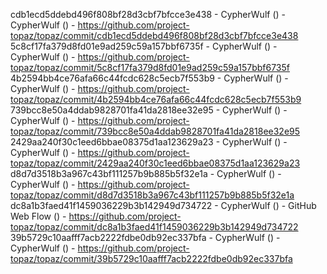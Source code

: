 cdb1ecd5ddebd496f808bf28d3cbf7bfcce3e438 - CypherWulf () - CypherWulf () - https://github.com/project-topaz/topaz/commit/cdb1ecd5ddebd496f808bf28d3cbf7bfcce3e438
5c8cf17fa379d8fd01e9ad259c59a157bbf6735f - CypherWulf () - CypherWulf () - https://github.com/project-topaz/topaz/commit/5c8cf17fa379d8fd01e9ad259c59a157bbf6735f
4b2594bb4ce76afa66c44fcdc628c5ecb7f553b9 - CypherWulf () - CypherWulf () - https://github.com/project-topaz/topaz/commit/4b2594bb4ce76afa66c44fcdc628c5ecb7f553b9
739bcc8e50a4ddab9828701fa41da2818ee32e95 - CypherWulf () - CypherWulf () - https://github.com/project-topaz/topaz/commit/739bcc8e50a4ddab9828701fa41da2818ee32e95
2429aa240f30c1eed6bbae08375d1aa123629a23 - CypherWulf () - CypherWulf () - https://github.com/project-topaz/topaz/commit/2429aa240f30c1eed6bbae08375d1aa123629a23
d8d7d3518b3a967c43bf111257b9b885b5f32e1a - CypherWulf () - CypherWulf () - https://github.com/project-topaz/topaz/commit/d8d7d3518b3a967c43bf111257b9b885b5f32e1a
dc8a1b3faed41f1459036229b3b142949d734722 - CypherWulf () - GitHub Web Flow () - https://github.com/project-topaz/topaz/commit/dc8a1b3faed41f1459036229b3b142949d734722
39b5729c10aafff7acb2222fdbe0db92ec337bfa - CypherWulf () - CypherWulf () - https://github.com/project-topaz/topaz/commit/39b5729c10aafff7acb2222fdbe0db92ec337bfa
